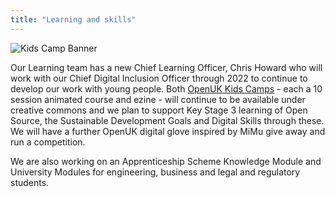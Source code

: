 ```yaml
---
title: "Learning and skills"
---
```


![Kids Camp Banner](https://stands.fosdem.org/stands/openuk/kidscamp.png)

Our Learning team has a new Chief Learning Officer, Chris Howard who will work with our Chief Digital Inclusion Officer through 2022 
to continue to develop our work with young people. Both [OpenUK Kids Camps](https://openuk.uk/openkidscamp/) - each a 10 session animated course and ezine - will continue 
to be available under creative commons and we plan to support Key Stage 3 learning of Open Source, the Sustainable Development Goals and 
Digital Skills through these. We will have a further OpenUK digital glove inspired by MiMu give away and run a competition. 

We are also working on an Apprenticeship Scheme Knowledge Module and University Modules for engineering, business and legal and regulatory students.
